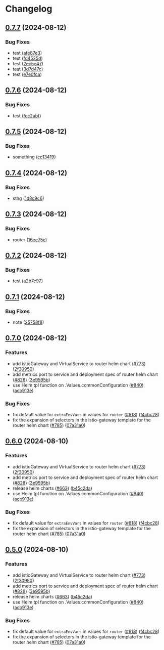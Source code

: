 # Changelog

## [0.7.7](https://github.com/AndreasZeissner/cosmo-ops/compare/helm-cosmo-router@0.7.6...helm-cosmo-router@0.7.7) (2024-08-12)


### Bug Fixes

* test ([afe87e3](https://github.com/AndreasZeissner/cosmo-ops/commit/afe87e3616bb68deb1c9b51973d08499ab66f266))
* test ([fd4525d](https://github.com/AndreasZeissner/cosmo-ops/commit/fd4525d7be210c08168df9fca347a67b7a119bc6))
* test ([2ec5e47](https://github.com/AndreasZeissner/cosmo-ops/commit/2ec5e47dac33917f218b192023b0b392a937f4dc))
* test ([3d7d47c](https://github.com/AndreasZeissner/cosmo-ops/commit/3d7d47ce768a5acd691a76431212b38c8147fe12))
* test ([e7e0fca](https://github.com/AndreasZeissner/cosmo-ops/commit/e7e0fca8a8293a8f2d0d500eb3f3af0de428c17e))

## [0.7.6](https://github.com/AndreasZeissner/cosmo-ops/compare/helm-cosmo-router@0.7.5...helm-cosmo-router@0.7.6) (2024-08-12)


### Bug Fixes

* test ([fec2abf](https://github.com/AndreasZeissner/cosmo-ops/commit/fec2abfbaba5a993879455b64178dc904f0ef4b2))

## [0.7.5](https://github.com/AndreasZeissner/cosmo-ops/compare/helm-cosmo-router@0.7.4...helm-cosmo-router@0.7.5) (2024-08-12)


### Bug Fixes

* something ([cc13419](https://github.com/AndreasZeissner/cosmo-ops/commit/cc134196190427bc1a2e907e05bf184a276a3e98))

## [0.7.4](https://github.com/AndreasZeissner/cosmo-ops/compare/helm-cosmo-router@0.7.3...helm-cosmo-router@0.7.4) (2024-08-12)


### Bug Fixes

* sthg ([1d8c9c6](https://github.com/AndreasZeissner/cosmo-ops/commit/1d8c9c6afe1a831f4bd5fbf5a05f1a791a39741a))

## [0.7.3](https://github.com/AndreasZeissner/cosmo-ops/compare/helm-cosmo-router@0.7.2...helm-cosmo-router@0.7.3) (2024-08-12)


### Bug Fixes

* router ([16ee75c](https://github.com/AndreasZeissner/cosmo-ops/commit/16ee75c439c06808228ffa32d94d9f1c68bdac47))

## [0.7.2](https://github.com/AndreasZeissner/cosmo-ops/compare/helm-cosmo-router@0.7.1...helm-cosmo-router@0.7.2) (2024-08-12)


### Bug Fixes

* test ([a2b7c97](https://github.com/AndreasZeissner/cosmo-ops/commit/a2b7c97027f7440cc72e4615837644b6bce3cd99))

## [0.7.1](https://github.com/AndreasZeissner/cosmo-ops/compare/helm-cosmo-router@0.7.0...helm-cosmo-router@0.7.1) (2024-08-12)


### Bug Fixes

* note ([25758f8](https://github.com/AndreasZeissner/cosmo-ops/commit/25758f8ecc6ce2a502a3fe087b00f9ecaa4938b2))

## [0.7.0](https://github.com/AndreasZeissner/cosmo-ops/compare/helm-cosmo-router-v0.6.0...helm-cosmo-router@0.7.0) (2024-08-12)


### Features

* add istioGateway and VirtualService to router helm chart ([#773](https://github.com/AndreasZeissner/cosmo-ops/issues/773)) ([2f30950](https://github.com/AndreasZeissner/cosmo-ops/commit/2f30950b1963f8d329bff54c0b7cd8548e4cf207))
* add metrics port to service and deployment spec of router helm chart ([#828](https://github.com/AndreasZeissner/cosmo-ops/issues/828)) ([3e9595b](https://github.com/AndreasZeissner/cosmo-ops/commit/3e9595b3b1ee99c8d7baadf19b42cff8b95a7a43))
* use Helm tpl function on .Values.commonConfiguration ([#840](https://github.com/AndreasZeissner/cosmo-ops/issues/840)) ([acb913e](https://github.com/AndreasZeissner/cosmo-ops/commit/acb913eca34747d6d37a7a84b5c4b188b0e8efa8))


### Bug Fixes

* fix default value for `extraEnvVars` in values for `router` ([#818](https://github.com/AndreasZeissner/cosmo-ops/issues/818)) ([f4cbc28](https://github.com/AndreasZeissner/cosmo-ops/commit/f4cbc28a3a51779eeaaa5108f44e56413caaf005))
* fix the expansion of selectors in the istio-gateway template for the router helm chart ([#785](https://github.com/AndreasZeissner/cosmo-ops/issues/785)) ([07a31a0](https://github.com/AndreasZeissner/cosmo-ops/commit/07a31a07af398c2bfa38be143400a1619aa5876d))

## [0.6.0](https://github.com/wundergraph/cosmo/compare/helm-cosmo-router-v0.5.0...helm-cosmo-router@0.6.0) (2024-08-10)


### Features

* add istioGateway and VirtualService to router helm chart ([#773](https://github.com/wundergraph/cosmo/issues/773)) ([2f30950](https://github.com/wundergraph/cosmo/commit/2f30950b1963f8d329bff54c0b7cd8548e4cf207))
* add metrics port to service and deployment spec of router helm chart ([#828](https://github.com/wundergraph/cosmo/issues/828)) ([3e9595b](https://github.com/wundergraph/cosmo/commit/3e9595b3b1ee99c8d7baadf19b42cff8b95a7a43))
* release helm charts ([#663](https://github.com/wundergraph/cosmo/issues/663)) ([b45c2da](https://github.com/wundergraph/cosmo/commit/b45c2da2a36d7360910eb7c3d2a3207c89d3bbdb))
* use Helm tpl function on .Values.commonConfiguration ([#840](https://github.com/wundergraph/cosmo/issues/840)) ([acb913e](https://github.com/wundergraph/cosmo/commit/acb913eca34747d6d37a7a84b5c4b188b0e8efa8))


### Bug Fixes

* fix default value for `extraEnvVars` in values for `router` ([#818](https://github.com/wundergraph/cosmo/issues/818)) ([f4cbc28](https://github.com/wundergraph/cosmo/commit/f4cbc28a3a51779eeaaa5108f44e56413caaf005))
* fix the expansion of selectors in the istio-gateway template for the router helm chart ([#785](https://github.com/wundergraph/cosmo/issues/785)) ([07a31a0](https://github.com/wundergraph/cosmo/commit/07a31a07af398c2bfa38be143400a1619aa5876d))

## [0.5.0](https://github.com/wundergraph/cosmo/compare/helm-cosmo-router-v0.4.0...helm-cosmo-router@0.5.0) (2024-08-10)


### Features

* add istioGateway and VirtualService to router helm chart ([#773](https://github.com/wundergraph/cosmo/issues/773)) ([2f30950](https://github.com/wundergraph/cosmo/commit/2f30950b1963f8d329bff54c0b7cd8548e4cf207))
* add metrics port to service and deployment spec of router helm chart ([#828](https://github.com/wundergraph/cosmo/issues/828)) ([3e9595b](https://github.com/wundergraph/cosmo/commit/3e9595b3b1ee99c8d7baadf19b42cff8b95a7a43))
* release helm charts ([#663](https://github.com/wundergraph/cosmo/issues/663)) ([b45c2da](https://github.com/wundergraph/cosmo/commit/b45c2da2a36d7360910eb7c3d2a3207c89d3bbdb))
* use Helm tpl function on .Values.commonConfiguration ([#840](https://github.com/wundergraph/cosmo/issues/840)) ([acb913e](https://github.com/wundergraph/cosmo/commit/acb913eca34747d6d37a7a84b5c4b188b0e8efa8))


### Bug Fixes

* fix default value for `extraEnvVars` in values for `router` ([#818](https://github.com/wundergraph/cosmo/issues/818)) ([f4cbc28](https://github.com/wundergraph/cosmo/commit/f4cbc28a3a51779eeaaa5108f44e56413caaf005))
* fix the expansion of selectors in the istio-gateway template for the router helm chart ([#785](https://github.com/wundergraph/cosmo/issues/785)) ([07a31a0](https://github.com/wundergraph/cosmo/commit/07a31a07af398c2bfa38be143400a1619aa5876d))

